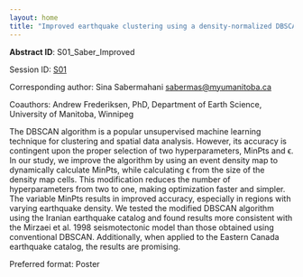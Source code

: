 ```yaml
---
layout: home
title: "Improved earthquake clustering using a density-normalized DBSCAN algorithm: examples from Iran and eastern Canada"
---
```



**Abstract ID**: S01_Saber_Improved

Session ID: [S01](.)

Corresponding author: Sina Sabermahani <a href="mailto:sabermas@myumanitoba.ca">sabermas@myumanitoba.ca</a>

Coauthors: Andrew Frederiksen, PhD, Department of Earth Science, University of Manitoba, Winnipeg 

The DBSCAN algorithm is a popular unsupervised machine learning technique for clustering and spatial data analysis. However, its accuracy is contingent upon the proper selection of two hyperparameters, MinPts and ϵ. In our study, we improve the algorithm by using an event density map to dynamically calculate MinPts, while calculating ϵ from the size of the density map cells. This modification reduces the number of hyperparameters from two to one, making optimization faster and simpler.
 The variable MinPts results in improved accuracy, especially in regions with varying earthquake density. We tested the modified DBSCAN algorithm using the Iranian earthquake catalog and found results more consistent with the Mirzaei et al. 1998 seismotectonic model than those obtained using conventional DBSCAN. Additionally, when applied to the Eastern Canada earthquake catalog, the results are promising.

Preferred format: Poster
